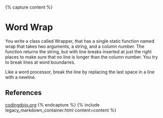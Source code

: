 {% capture content %}
# Word Wrap

You write a class called Wrapper, that has a single static function named wrap that takes two arguments, a string, and a column number. The function returns the string, but with line breaks inserted at just the right places to make sure that no line is longer than the column number. You try to break lines at word boundaries.

Like a word processor, break the line by replacing the last space in a line with a newline.

## References

[codingdojo.org](https://codingdojo.org/kata/WordWrap/)
{% endcapture %}
{% include legacy_markdown_container.html content=content %}
